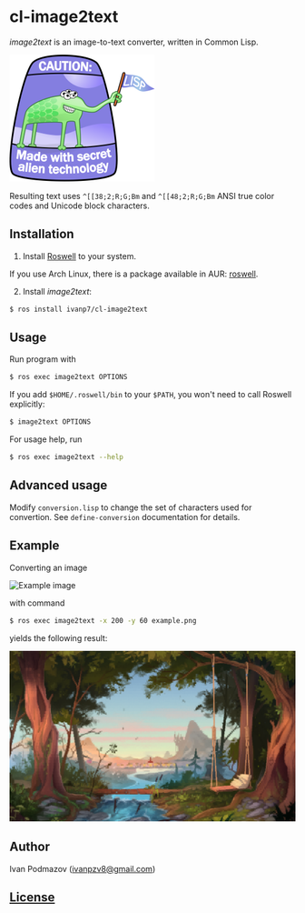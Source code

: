 # cl-image2text

*image2text* is an image-to-text converter, written in Common Lisp.

![Alien technology](pics/lisplogo_fancy_256.png)

Resulting text uses `^[[38;2;R;G;Bm` and `^[[48;2;R;G;Bm` ANSI true color codes
and Unicode block characters.

## Installation

1. Install [Roswell](https://github.com/roswell/roswell) to your system.

If you use Arch Linux, there is a package available in AUR: [roswell](https://aur.archlinux.org/packages/roswell/).

2. Install *image2text*:

```sh
$ ros install ivanp7/cl-image2text
```

## Usage

Run program with

```sh
$ ros exec image2text OPTIONS
```

If you add `$HOME/.roswell/bin` to your `$PATH`, 
you won't need to call Roswell explicitly:

```sh
$ image2text OPTIONS
```

For usage help, run

```sh
$ ros exec image2text --help
```

## Advanced usage

Modify `conversion.lisp` to change the set of characters used for convertion.
See `define-conversion` documentation for details.

## Example

Converting an image

![Example image](pics/example.png)

with command

```sh
$ ros exec image2text -x 200 -y 60 example.png
```

yields the following result:

![Example result](pics/example_result.png)

## Author

Ivan Podmazov (ivanpzv8@gmail.com)

## [License](LICENSE)


